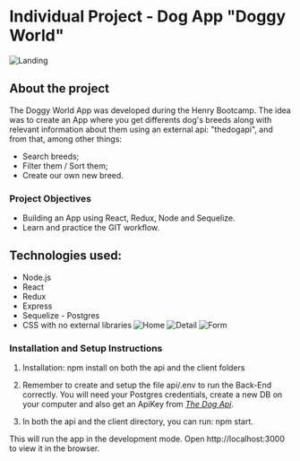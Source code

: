 # Individual Project - Dog App "Doggy World"
![Landing](https://user-images.githubusercontent.com/86334859/142327340-24ac51c2-b85d-443e-8b9a-55eb6774049c.png)

## About the project 
The Doggy World App was developed during the Henry Bootcamp. The idea was to create an App where you get differents dog's breeds along with relevant information about them using an external api: "thedogapi", and from that, among other things:

- Search breeds;
- Filter them / Sort them;
- Create our own new breed.

### Project Objectives
- Building an App using React, Redux, Node and Sequelize.
- Learn and practice the GIT workflow.

## Technologies used:
- Node.js
- React
- Redux
- Express
- Sequelize - Postgres
- CSS with no external libraries
![Home](https://user-images.githubusercontent.com/86334859/142331682-ec991310-4269-4d75-bf48-f4c64a3ff87f.png)
![Detail](https://user-images.githubusercontent.com/86334859/142331713-f93f56bc-2e19-48c6-ab63-b2d2512bc51d.png)
![Form](https://user-images.githubusercontent.com/86334859/142331725-cf741900-bf5c-492b-babe-f955c6c35060.png)

### Installation and Setup Instructions
1. Installation: npm install on both the api and the client folders

2. Remember to create and setup the file api/.env to run the Back-End correctly. You will need your Postgres credentials, create a new DB on your computer and also get an ApiKey from *[The Dog Api](https://thedogapi.com/)*. 

3. In both the api and the client directory, you can run: npm start.

This will run the app in the development mode.
Open http://localhost:3000 to view it in the browser.
